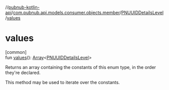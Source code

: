 //[pubnub-kotlin-api](../../../index.md)/[com.pubnub.api.models.consumer.objects.member](../index.md)/[PNUUIDDetailsLevel](index.md)/[values](values.md)

# values

[common]\
fun [values](values.md)(): [Array](https://kotlinlang.org/api/latest/jvm/stdlib/kotlin-stdlib/kotlin/-array/index.html)&lt;[PNUUIDDetailsLevel](index.md)&gt;

Returns an array containing the constants of this enum type, in the order they're declared.

This method may be used to iterate over the constants.

